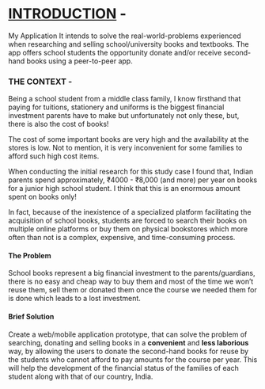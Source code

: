 # <u>INTRODUCTION</u> -

My Application 
It intends to solve the real-world-problems experienced when researching and selling school/university books and textbooks. The app offers school students the opportunity donate and/or receive second-hand books using a peer-to-peer app.

### THE CONTEXT -

Being a school student from a middle class family, I know firsthand that paying for tuitions, stationery and uniforms is the biggest financial investment parents have to make but unfortunately not only these, but, there is also the cost of books!

The cost of some important books are very high and the availability at the stores is low. Not to mention, it is very inconvenient for some families to afford such high cost items. 

When conducting the initial research for this study case I found that, Indian parents spend approximately, ₹4000 - ₹8,000 (and more) per year on books for a junior high school student. I think that this is an enormous amount spent on books only!

In fact, because of the inexistence of a specialized platform facilitating the acquisition of school books, students are forced to search their books on multiple online platforms or buy them on physical bookstores which more often than not is a complex, expensive, and time-consuming process.

#### The Problem

School books represent a big financial investment to the parents/guardians, there is no easy and cheap way to buy them and most of the time we won’t reuse them, sell them or donated them once the course we needed them for is done which leads to a lost investment.

#### Brief Solution

Create a web/mobile application prototype, that can solve the problem of searching, donating and selling books in a **convenient** and **less laborious** way, by allowing the users to donate the second-hand books for reuse by the students who cannot afford to pay amounts for the course per year. This will help the development of the financial status of the families of each student along with that of our country, India.

